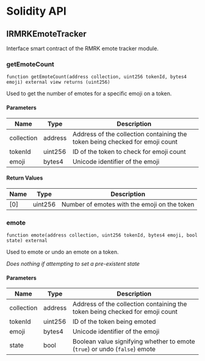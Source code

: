 # Solidity API

## IRMRKEmoteTracker

Interface smart contract of the RMRK emote tracker module.

### getEmoteCount

```solidity
function getEmoteCount(address collection, uint256 tokenId, bytes4 emoji) external view returns (uint256)
```

Used to get the number of emotes for a specific emoji on a token.

#### Parameters

| Name | Type | Description |
| ---- | ---- | ----------- |
| collection | address | Address of the collection containing the token being checked for emoji count |
| tokenId | uint256 | ID of the token to check for emoji count |
| emoji | bytes4 | Unicode identifier of the emoji |

#### Return Values

| Name | Type | Description |
| ---- | ---- | ----------- |
| [0] | uint256 | Number of emotes with the emoji on the token |

### emote

```solidity
function emote(address collection, uint256 tokenId, bytes4 emoji, bool state) external
```

Used to emote or undo an emote on a token.

_Does nothing if attempting to set a pre-existent state_

#### Parameters

| Name | Type | Description |
| ---- | ---- | ----------- |
| collection | address | Address of the collection containing the token being checked for emoji count |
| tokenId | uint256 | ID of the token being emoted |
| emoji | bytes4 | Unicode identifier of the emoji |
| state | bool | Boolean value signifying whether to emote (`true`) or undo (`false`) emote |

